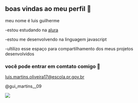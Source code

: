 ## boas vindas ao meu perfil 💙

meu nome é luis guilherme 

-estou estudando na [alura](https://www.alura.com.br/)

-estou me desenvolvendo na linguagem javascript

-ultilizo esse espaço para compartilhamento dos meus projetos desenvolvidos

### você pode entrar em comtato comigo 📧

luis.martins.oliveira17@escola.pr.gov.br

@gui_martins__09


![](https://media.tenor.com/0j4e6CGTF3cAAAAM/negan-twd.gif)
